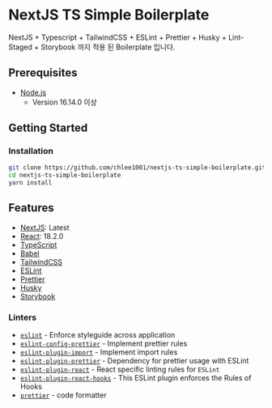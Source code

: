 # NextJS TS Simple Boilerplate
NextJS + Typescript + TailwindCSS + ESLint + Prettier + Husky + Lint-Staged + Storybook 까지 적용 된 Boilerplate 입니다.

## Prerequisites

- [Node.js](https://nodejs.org/)
    - Version 16.14.0 이상

## Getting Started

### Installation

```bash
git clone https://github.com/chlee1001/nextjs-ts-simple-boilerplate.git
cd nextjs-ts-simple-boilerplate
yarn install
```

## Features

- [NextJS](https://nextjs.org/): Latest
- [React](https://ko.reactjs.org/): 18.2.0
- [TypeScript](https://www.typescriptlang.org/)
- [Babel](https://babeljs.io/)
- [TailwindCSS](https://tailwindcss.com/)
- [ESLint](https://eslint.org/)
- [Prettier](https://prettier.io/)
- [Husky](https://typicode.github.io/husky/#/)
- [Storybook](https://storybook.js.org/)
### Linters

- [`eslint`](https://github.com/eslint/eslint) - Enforce styleguide across application
- [`eslint-config-prettier`](https://github.com/prettier/eslint-config-prettier) - Implement prettier rules
- [`eslint-plugin-import`](https://github.com/benmosher/eslint-plugin-import) - Implement import rules
- [`eslint-plugin-prettier`](https://github.com/prettier/eslint-plugin-prettier) - Dependency for prettier usage with ESLint
- [`eslint-plugin-react`](https://github.com/jsx-eslint/eslint-plugin-react) - React specific linting rules for `ESLint`
- [`eslint-plugin-react-hooks`](https://www.npmjs.com/package/eslint-plugin-react-hooks) - This ESLint plugin enforces the Rules of Hooks
- [`prettier`](https://github.com/prettier/prettier) - code formatter